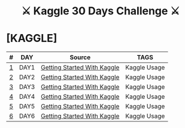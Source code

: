 <h1 align="center">
  ⚔ Kaggle 30 Days Challenge ⚔
</h1>

# [KAGGLE]

|  #   | DAY |                            Source                            |      TAGS      |
| :--: | :-----: | :--------------------------------------------------------------------------------------------------: | :------------: |
|  [1](https://github.com/thk-lightman/Kaggle30Challenge/blob/master/Day01%20To%20be%20a%20contributor.ipynb)   | DAY1 | [Getting Started With Kaggle](https://www.kaggle.com/alexisbcook/getting-started-with-kaggle) | Kaggle Usage |
|  [2](https://github.com/thk-lightman/Kaggle30Challenge/blob/master/Day01%20To%20be%20a%20contributor.ipynb)   | DAY2 | [Getting Started With Kaggle](https://www.kaggle.com/alexisbcook/getting-started-with-kaggle) | Kaggle Usage |
|  [3](https://github.com/thk-lightman/Kaggle30Challenge/blob/master/Day01%20To%20be%20a%20contributor.ipynb)   | DAY3 | [Getting Started With Kaggle](https://www.kaggle.com/alexisbcook/getting-started-with-kaggle) | Kaggle Usage |
|  [4](https://github.com/thk-lightman/Kaggle30Challenge/blob/master/Day01%20To%20be%20a%20contributor.ipynb)   | DAY4 | [Getting Started With Kaggle](https://www.kaggle.com/alexisbcook/getting-started-with-kaggle) | Kaggle Usage |
|  [5](https://github.com/thk-lightman/Kaggle30Challenge/blob/master/Day01%20To%20be%20a%20contributor.ipynb)   | DAY5 | [Getting Started With Kaggle](https://www.kaggle.com/alexisbcook/getting-started-with-kaggle) | Kaggle Usage |
|  [6](https://github.com/thk-lightman/Kaggle30Challenge/blob/master/Day01%20To%20be%20a%20contributor.ipynb)   | DAY6 | [Getting Started With Kaggle](https://www.kaggle.com/alexisbcook/getting-started-with-kaggle) | Kaggle Usage |
